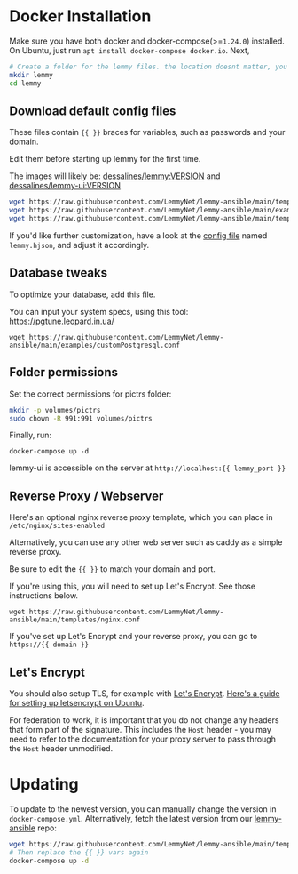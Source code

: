 # Docker Installation

Make sure you have both docker and docker-compose(>=`1.24.0`) installed. On Ubuntu, just run `apt install docker-compose docker.io`. Next,

```bash
# Create a folder for the lemmy files. the location doesnt matter, you can put this anywhere you want
mkdir lemmy
cd lemmy
```

## Download default config files

These files contain `{{ }}` braces for variables, such as passwords and your domain.

Edit them before starting up lemmy for the first time.

The images will likely be: [dessalines/lemmy:VERSION](https://hub.docker.com/r/dessalines/lemmy) and [dessalines/lemmy-ui:VERSION](https://hub.docker.com/r/dessalines/lemmy-ui)

```bash
wget https://raw.githubusercontent.com/LemmyNet/lemmy-ansible/main/templates/docker-compose.yml
wget https://raw.githubusercontent.com/LemmyNet/lemmy-ansible/main/examples/config.hjson -O lemmy.hjson
wget https://raw.githubusercontent.com/LemmyNet/lemmy-ansible/main/templates/nginx_internal.conf
```

If you'd like further customization, have a look at the [config file](configuration.md) named `lemmy.hjson`, and adjust it accordingly.

## Database tweaks

To optimize your database, add this file.

You can input your system specs, using this tool: https://pgtune.leopard.in.ua/

`wget https://raw.githubusercontent.com/LemmyNet/lemmy-ansible/main/examples/customPostgresql.conf`

## Folder permissions

Set the correct permissions for pictrs folder:

```bash
mkdir -p volumes/pictrs
sudo chown -R 991:991 volumes/pictrs
```

Finally, run:

`docker-compose up -d`

lemmy-ui is accessible on the server at `http://localhost:{{ lemmy_port }}`

## Reverse Proxy / Webserver

Here's an optional nginx reverse proxy template, which you can place in `/etc/nginx/sites-enabled`

Alternatively, you can use any other web server such as caddy as a simple reverse proxy.

Be sure to edit the `{{ }}` to match your domain and port.

If you're using this, you will need to set up Let's Encrypt. See those instructions below.

`wget https://raw.githubusercontent.com/LemmyNet/lemmy-ansible/main/templates/nginx.conf`

If you've set up Let's Encrypt and your reverse proxy, you can go to `https://{{ domain }}`

## Let's Encrypt

You should also setup TLS, for example with [Let's Encrypt](https://letsencrypt.org/). [Here's a guide for setting up letsencrypt on Ubuntu](https://www.digitalocean.com/community/tutorials/how-to-secure-nginx-with-let-s-encrypt-on-ubuntu-22-04).

For federation to work, it is important that you do not change any headers that form part of the signature. This includes the `Host` header - you may need to refer to the documentation for your proxy server to pass through the `Host` header unmodified.

# Updating

To update to the newest version, you can manually change the version in `docker-compose.yml`. Alternatively, fetch the latest version from our [lemmy-ansible](https://github.com/LemmyNet/lemmy-ansible) repo:

```bash
wget https://raw.githubusercontent.com/LemmyNet/lemmy-ansible/main/templates/docker-compose.yml
# Then replace the {{ }} vars again
docker-compose up -d
```
